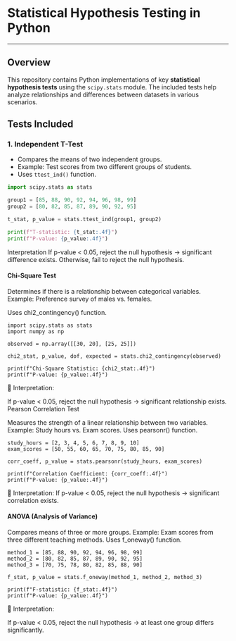 # Statistical Hypothesis Testing in Python
---
## Overview
This repository contains Python implementations of key **statistical hypothesis tests** using the `scipy.stats` module. The included tests help analyze relationships and differences between datasets in various scenarios.

## Tests Included
### 1. **Independent T-Test**
- Compares the means of two independent groups.
- Example: Test scores from two different groups of students.
- Uses `ttest_ind()` function.

```python
import scipy.stats as stats

group1 = [85, 88, 90, 92, 94, 96, 98, 99]
group2 = [80, 82, 85, 87, 89, 90, 92, 95]

t_stat, p_value = stats.ttest_ind(group1, group2)

print(f"T-statistic: {t_stat:.4f}")
print(f"P-value: {p_value:.4f}")
```

   Interpretation
If p-value < 0.05, reject the null hypothesis → significant difference exists.
Otherwise, fail to reject the null hypothesis.


#### Chi-Square Test
Determines if there is a relationship between categorical variables.
Example: Preference survey of males vs. females.

Uses chi2_contingency() function.

```
import scipy.stats as stats
import numpy as np

observed = np.array([[30, 20], [25, 25]])

chi2_stat, p_value, dof, expected = stats.chi2_contingency(observed)

print(f"Chi-Square Statistic: {chi2_stat:.4f}")
print(f"P-value: {p_value:.4f}")
```

📌 Interpretation:

If p-value < 0.05, reject the null hypothesis → significant relationship exists.
Pearson Correlation Test


Measures the strength of a linear relationship between two variables.
Example: Study hours vs. Exam scores.
Uses pearsonr() function.

```
study_hours = [2, 3, 4, 5, 6, 7, 8, 9, 10]
exam_scores = [50, 55, 60, 65, 70, 75, 80, 85, 90]

corr_coeff, p_value = stats.pearsonr(study_hours, exam_scores)

print(f"Correlation Coefficient: {corr_coeff:.4f}")
print(f"P-value: {p_value:.4f}")
```

📌 Interpretation:
If p-value < 0.05, reject the null hypothesis → significant correlation exists.

#### ANOVA (Analysis of Variance)
Compares means of three or more groups.
Example: Exam scores from three different teaching methods.
Uses f_oneway() function.

```
method_1 = [85, 88, 90, 92, 94, 96, 98, 99]
method_2 = [80, 82, 85, 87, 89, 90, 92, 95]
method_3 = [70, 75, 78, 80, 82, 85, 88, 90]

f_stat, p_value = stats.f_oneway(method_1, method_2, method_3)

print(f"F-statistic: {f_stat:.4f}")
print(f"P-value: {p_value:.4f}")
```

📌 Interpretation:

If p-value < 0.05, reject the null hypothesis → at least one group differs significantly.
